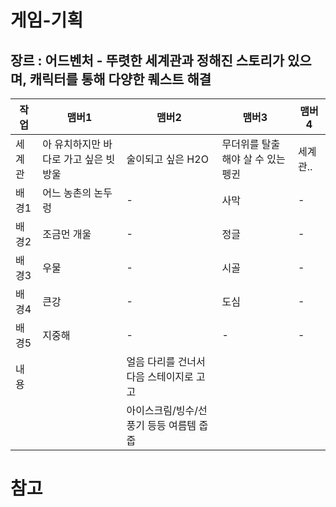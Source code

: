 # 게임-기획
## 장르 : 어드벤처 - 뚜렷한 세계관과 정해진 스토리가 있으며, 캐릭터를 통해 다양한 퀘스트 해결

작업|맴버1|맴버2|맴버3|맴버4
----|----|----|---- |----
세계관|아 유치하지만 바다로 가고 싶은 빗방울| 술이되고 싶은 H2O | 무더위를 탈출해야 살 수 있는 펭귄 | 세계관..
배경1 | 어느 농촌의 논두렁| - | 사막 | - 
배경2 | 조금먼 개울| - | 정글 | - 
배경3 | 우물| - | 시골 | - 
배경4 | 큰강| - | 도심 | - 
배경5 | 지중해| - | - | - 
내용  |    |얼음 다리를 건너서 다음 스테이지로 고고|    |
     |    |아이스크림/빙수/선풍기 등등 여름템 줍줍|    |






# 참고

